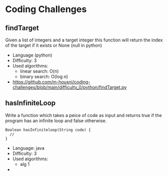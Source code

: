# Coding Challenges

## findTarget
Given a list of integers and a target integer this function will return the index of the target if it exists or None (null in python)
* Language (python)
* Difficulty: 3
* Used algorithms: 
  * linear search: O(n)
  * binary search: O(log n)
* https://github.com/m-housni/coding-challenges/blob/main/difficulty_0/python/findTarget.py

## hasInfiniteLoop
Write a function which takes a peice of code as input and returns true if the program has an infinite loop and false otherwise.
```
Boolean hasInfiniteloop(String code) {
  //
}
```
* Language: java
* Difficulty: 3
* Used algorithms:
  * alg 1
* 
